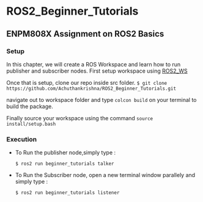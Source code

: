 # ROS2_Beginner_Tutorials
## ENPM808X Assignment on ROS2 Basics

### Setup

In this chapter, we will create a ROS Workspace and learn how to run publisher and subscriber nodes.
First setup workspace using [ROS2_WS](https://docs.ros.org/en/humble/Tutorials/Beginner-Client-Libraries/Creating-A-Workspace/Creating-A-Workspace.html)

Once that is setup, clone our repo inside src folder.
```$ git clone  https://github.com/Achuthankrishna/ROS2_Beginner_Tutorials.git```

navigate out to workspace folder and type `colcon build` on your terminal to build the package.

Finally source your workspace using the command ```source install/setup.bash```

### Execution
 - To Run the publisher node,simply type :

    ```$ ros2 run beginner_tutorials talker```

 - To Run the Subscriber node, open a new terminal window parallely and simply type :

    ```$ ros2 run beginner_tutorials listener```


